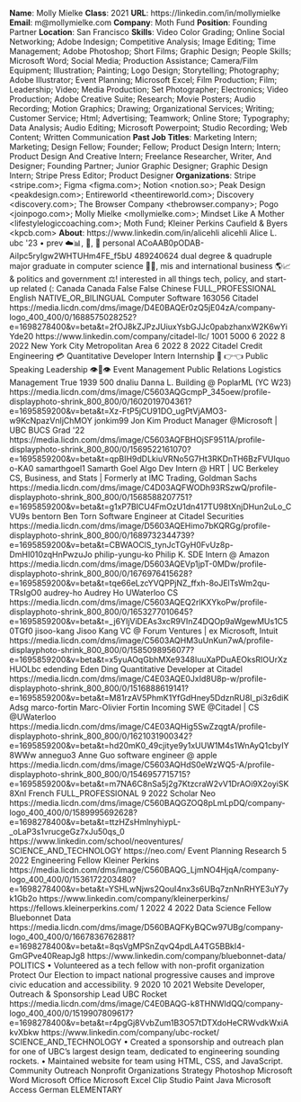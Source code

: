 **Name**: Molly Mielke
**Class**: 2021
**URL**: https://linkedin\.com/in/mollymielke
**Email**: m@mollymielke\.com
**Company**: Moth Fund
**Position**: Founding Partner
**Location**: San Francisco
**Skills**: Video Color Grading; Online Social Networking; Adobe Indesign; Competitive Analysis; Image Editing; Time Management; Adobe Photoshop; Short Films; Graphic Design; People Skills; Microsoft Word; Social Media; Production Assistance; Camera/Film Equipment; Illustration; Painting; Logo Design; Storytelling; Photography; Adobe Illustrator; Event Planning; Microsoft Excel; Film Production; Film; Leadership; Video; Media Production; Set Photographer; Electronics; Video Production; Adobe Creative Suite; Research; Movie Posters; Audio Recording; Motion Graphics; Drawing; Organizational Services; Writing; Customer Service; Html; Advertising; Teamwork; Online Store; Typography; Data Analysis; Audio Editing; Microsoft Powerpoint; Studio Recording; Web Content; Written Communication
**Past Job Titles**: Marketing Intern; Marketing; Design Fellow; Founder; Fellow; Product Design Intern; Intern; Product Design And Creative Intern; Freelance Researcher, Writer, And Designer; Founding Partner; Junior Graphic Designer; Graphic Design Intern; Stripe Press Editor; Product Designer
**Organizations**: Stripe <stripe\.com>; Figma <figma\.com>; Notion <notion\.so>; Peak Design <peakdesign\.com>; Entireworld <theentireworld\.com>; Discovery <discovery\.com>; The Browser Company <thebrowser\.company>; Pogo <joinpogo\.com>; Molly Mielke <mollymielke\.com>; Mindset Like A Mother <lifestylelogiccoaching\.com>; Moth Fund; Kleiner Perkins Caufield & Byers <kpcb\.com>
**About**: https://www\.linkedin\.com/in/alicehli alicehli Alice L\. ubc '23 • prev ☁️📊, 👻, 🏰 personal ACoAAB0pODAB\-AiIpc5ryIgw2WHTUHm4FE\_f5bU 489240624 dual degree & quadruple major graduate in computer science 👩‍💻, mis and international business 🌎📈 & politics and government ⚖️\!   interested in all things tech, policy, and start\-up related \(: Canada Canada False False Chinese FULL\_PROFESSIONAL English NATIVE\_OR\_BILINGUAL Computer Software 163056 Citadel https://media\.licdn\.com/dms/image/D4E0BAQEr0zQ5jE04zA/company\-logo\_400\_400/0/1688575028252?e=1698278400&v=beta&t=2fOJ8kZJPzJUiuxYsbGJJc0pabzhanxW2K6wYiYde20 https://www\.linkedin\.com/company/citadel\-llc/ 1001 5000 6 2022 8 2022 New York City Metropolitan Area 6 2022 8 2022 Citadel Credit Engineering 💳 Quantitative Developer Intern Internship 🥔 👉👈 Public Speaking Leadership 👁👄👁 Event Management Public Relations Logistics Management True 1939 500 dnaliu Danna L\. Building @ PoplarML \(YC W23\) https://media\.licdn\.com/dms/image/C5603AQGcmpP\_345oew/profile\-displayphoto\-shrink\_800\_800/0/1602019704361?e=1695859200&v=beta&t=Xz\-FtP5jCU91DO\_ugPtVjAMO3\-w9KcNpazVnljChMOY jonkim99 Jon Kim Product Manager @Microsoft | UBC BUCS Grad '22 https://media\.licdn\.com/dms/image/C5603AQFBHOjSF9511A/profile\-displayphoto\-shrink\_800\_800/0/1569522161070?e=1695859200&v=beta&t=qpBIH9dDLkiuVRNo5G7Ht3RKDnTH6BzFVUIquoo\-KA0 samarthgoel1 Samarth Goel Algo Dev Intern @ HRT | UC Berkeley CS, Business, and Stats | Formerly at IMC Trading, Goldman Sachs https://media\.licdn\.com/dms/image/C4D03AQFWODh93RSzwQ/profile\-displayphoto\-shrink\_800\_800/0/1568588207751?e=1695859200&v=beta&t=g1xP7BICU4FmOzU1dn417TU98tXnjDHun2uLo\_CVU9s bentorn Ben Torn Software Engineer at Citadel Securities https://media\.licdn\.com/dms/image/D5603AQEHimo7bKQRGg/profile\-displayphoto\-shrink\_800\_800/0/1689732344739?e=1695859200&v=beta&t=CBWAOClS\_tynJcTGyH0FvUz8p\-DmHI010zqHnPwzuJo philip\-yungu\-ko Philip K\. SDE Intern @ Amazon https://media\.licdn\.com/dms/image/D5603AQEVp1jpT\-0MDw/profile\-displayphoto\-shrink\_800\_800/0/1676976415628?e=1695859200&v=beta&t=tqe66eLzcYVQPPjNZ\_ffxh\-8oJElTsWm2qu\-TRsIgO0 audrey\-ho Audrey Ho UWaterloo CS https://media\.licdn\.com/dms/image/C5603AQEQ2rlKXYkoPw/profile\-displayphoto\-shrink\_800\_800/0/1653277010645?e=1695859200&v=beta&t=\_j6YIjViDEAs3xcR9VInZ4DQOp9aWgewMUs1C50TGf0 jisoo\-kang Jisoo Kang VC @ Forum Ventures | ex Microsoft, Intuit https://media\.licdn\.com/dms/image/C5603AQHM3uUnKun7wA/profile\-displayphoto\-shrink\_800\_800/0/1585098956077?e=1695859200&v=beta&t=x5yuAOqGbhMXe9348IuuXaPDuAEOksRIOUrXzHUOLbc edending Eden Ding Quantitative Developer at Citadel https://media\.licdn\.com/dms/image/C4E03AQE0JxId8U8p\-w/profile\-displayphoto\-shrink\_800\_800/0/1516888619141?e=1695859200&v=beta&t=M81rzAV5PhmK1YfGdHney5DdznRU8I\_pi3z6diKAdsg marco\-fortin Marc\-Olivier Fortin Incoming SWE @Citadel | CS @UWaterloo https://media\.licdn\.com/dms/image/C4E03AQHig5SwZzqgtA/profile\-displayphoto\-shrink\_800\_800/0/1621031900342?e=1695859200&v=beta&t=hd20mK0\_49cjitye9y1xUUW1M4s1WnAyQ1cbyIY8WWw anneguo3 Anne Guo software engineer @ apple https://media\.licdn\.com/dms/image/C5603AQHdS0eWzWQ5\-A/profile\-displayphoto\-shrink\_800\_800/0/1546957715715?e=1695859200&v=beta&t=m7NA6C8nSa5j2g7KtzcraW2vV1DrAOi9X2oyiSK8XnI French FULL\_PROFESSIONAL 9 2022 Scholar Neo https://media\.licdn\.com/dms/image/C560BAQGZOQ8pLmLpDQ/company\-logo\_400\_400/0/1589995692628?e=1698278400&v=beta&t=ttzHZsHmlnyhiypL\-\_oLaP3s1vrucgeGz7xJu50qs\_0 https://www\.linkedin\.com/school/neoventures/ SCIENCE\_AND\_TECHNOLOGY https://neo\.com/ Event Planning Research 5 2022 Engineering Fellow Kleiner Perkins https://media\.licdn\.com/dms/image/C560BAQG\_LjmNO4HjqA/company\-logo\_400\_400/0/1536172203480?e=1698278400&v=beta&t=YSHLwNjws2QouI4nx3s6UBq7znNnRHYE3uY7yk1Gb2o https://www\.linkedin\.com/company/kleinerperkins/ https://fellows\.kleinerperkins\.com/ 1 2022 4 2022 Data Science Fellow Bluebonnet Data https://media\.licdn\.com/dms/image/D560BAQFKyBQCw97UBg/company\-logo\_400\_400/0/1667836762881?e=1698278400&v=beta&t=8qsVgMPSnZqvQ4pdLA4TG5BBkI4\-GmGPve40ReapJg8 https://www\.linkedin\.com/company/bluebonnet\-data/ POLITICS • Volunteered as a tech fellow with non\-profit organization Protect Our Election to impact national progressive causes and improve civic education and accessibility\. 9 2020 10 2021 Website Developer, Outreach & Sponsorship Lead UBC Rocket https://media\.licdn\.com/dms/image/C4E0BAQG\-k8THNWIdQQ/company\-logo\_400\_400/0/1519907809617?e=1698278400&v=beta&t=r4pgGj8VvbZum1B3O57tDTXdoHeCRWvdkWxiAkvXbkw https://www\.linkedin\.com/company/ubc\-rocket/ SCIENCE\_AND\_TECHNOLOGY • Created a sponsorship and outreach plan for one of UBC’s largest design team, dedicated to engineering sounding rockets\.  • Maintained website for team using HTML, CSS, and JavaScript\. Community Outreach Nonprofit Organizations Strategy Photoshop Microsoft Word Microsoft Office Microsoft Excel Clip Studio Paint Java Microsoft Access German ELEMENTARY
